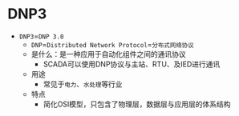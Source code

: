 # DNP3

* `DNP3`=`DNP 3.0`
  * `DNP`=`Distributed Network Protocol`=`分布式网络协议`
  * 是什么：是一种应用于自动化组件之间的通讯协议
    * SCADA可以使用DNP协议与主站、RTU、及IED进行通讯
  * 用途
    * 常见于`电力`、`水处理`等行业
  * 特点
    * 简化OSI模型，只包含了物理层，数据层与应用层的体系结构
